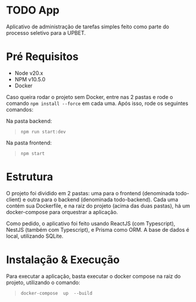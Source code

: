 # TODO App

Aplicativo de administração de tarefas simples feito como parte do processo seletivo para a UPBET.

# Pré Requisitos

 - Node v20.x
 - NPM v10.5.0
 - Docker

Caso queira rodar o projeto sem Docker, entre nas 2 pastas e rode o comando `npm install --force` em cada uma. Após isso, rode os seguintes comandos:

Na pasta backend:
> `npm run start:dev`

Na pasta frontend:
> `npm start`

# Estrutura

O projeto foi dividido em 2 pastas: uma para o frontend (denominada todo-client) e outra para o backend (denominada todo-backend). Cada uma contém sua Dockerfile, e na raiz do projeto (acima das duas pastas), há um docker-compose para orquestrar a aplicação.

Como pedido, o aplicativo foi feito usando ReactJS (com Typescript), NestJS (também com Typescript), e Prisma como ORM. A base de dados é local, utilizando SQLite.

# Instalação & Execução

Para executar a aplicação, basta executar o docker compose na raiz do projeto, utilizando o comando:
> `docker-compose  up  --build`
